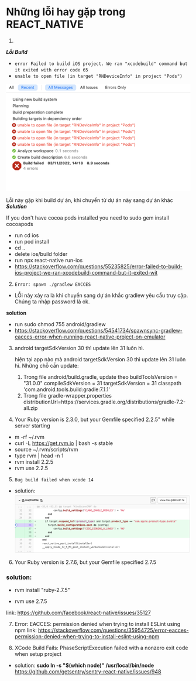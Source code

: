 # Những lỗi hay gặp trong REACT_NATIVE

1. 
***Lỗi Build***
- `error Failed to build iOS project. We ran "xcodebuild" command but it exited with error code 65`
- `unable to open file (in target "RNDeviceInfo" in project "Pods")`

![forEachResult](./image/targetbuildError.png)

Lỗi này gặp khi build dự án, khi chuyển từ dự án này sang dự án khác
    ***Solution***

If you don't have cocoa pods installed you need to sudo gem install cocoapods

- run cd ios
- run pod install
- cd ..
- delete ios/build folder
- run npx react-native run-ios
- https://stackoverflow.com/questions/55235825/error-failed-to-build-ios-project-we-ran-xcodebuild-command-but-it-exited-wit

2. `Error: spawn ./gradlew EACCES`

- LỖi này xảy ra là khi chuyển sang dự án khắc gradlew yêu cầu truy cập. Chúng ta nhập password là ok.

**solution**
- run sudo chmod 755 android/gradlew 
- https://stackoverflow.com/questions/54541734/spawnsync-gradlew-eacces-error-when-running-react-native-project-on-emulator

3. android targetSdkVersion 30 thì update lên 31 luôn hì.

    hiện tại app nào mà android targetSdkVersion 30 thì update lên 31 luôn hì. Những chỗ cần update:
    1.  Trong file android/build.gradle, update theo
            buildToolsVersion = "31.0.0"
            compileSdkVersion = 31
            targetSdkVersion = 31
            classpath 'com.android.tools.build:gradle:7.1.1'
    2.  Trong file gradle-wrapper.properties
      distributionUrl=https\://services.gradle.org/distributions/gradle-7.2-all.zip

4. Your Ruby version is 2.3.0, but your Gemfile specified 2.2.5" while server starting
- m -rf ~/.rvm
- curl -L https://get.rvm.io | bash -s stable
- source ~/.rvm/scripts/rvm
- type rvm | head -n 1
- rvm install 2.2.5
- rvm use 2.2.5



5.  `Bug build failed when xcode 14`

- solution: 
![SplashScreen](./image/builFailIosXcode14.png)

6. Your Ruby version is 2.7.6, but your Gemfile specified 2.7.5

### solution: 
 - rvm install "ruby-2.7.5"

 - rvm use 2.7.5

link: https://github.com/facebook/react-native/issues/35127

7. Error: EACCES: permission denied when trying to install ESLint using npm
link: https://stackoverflow.com/questions/35954725/error-eacces-permission-denied-when-trying-to-install-eslint-using-npm


8. XCode Build Fails: PhaseScriptExecution failed with a nonzero exit code when setup project

- solution: **sudo ln -s "$(which node)" /usr/local/bin/node**
https://github.com/getsentry/sentry-react-native/issues/948
